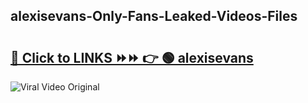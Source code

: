 
 ## alexisevans-Only-Fans-Leaked-Videos-Files

# <h2><a href="https://mediaupload.pro?alexisevans">🔗 Click to LINKS ⏩⏩ 👉 🟢 alexisevans </a></h2>

<a href="https://mediaupload.pro?alexisevans" rel="nofollow" data-target="animated-image.originalLink"><img src="https://i.ibb.co.com/xMMVF88/686577567.gif" alt="Viral Video Original" style="max-width: 100%; display: inline-block;" data-target="animated-image.originalImage"></a>